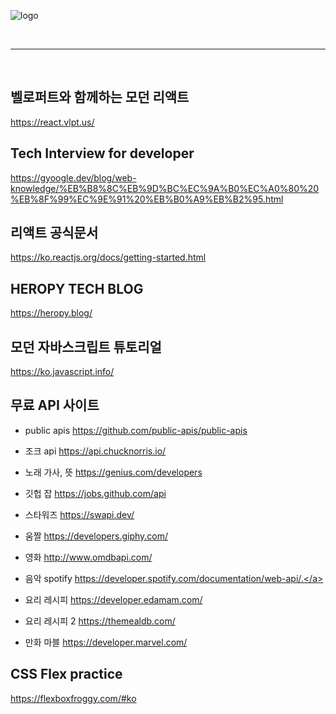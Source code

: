 ![logo](https://img1.daumcdn.net/thumb/R1280x0/?scode=mtistory2&fname=https%3A%2F%2Fblog.kakaocdn.net%2Fdn%2Fcmz4hH%2Fbtq8R0lH1hL%2FX4kbpt6bsMGrCgMSUf3q8K%2Ftfile.ico)

<br>

---

<br>


## 벨로퍼트와 함께하는 모던 리액트
<a  href="https://react.vlpt.us/" target="_blank">https://react.vlpt.us/</a>

## Tech Interview for developer
<a  href="https://gyoogle.dev/blog/web-knowledge/%EB%B8%8C%EB%9D%BC%EC%9A%B0%EC%A0%80%20%EB%8F%99%EC%9E%91%20%EB%B0%A9%EB%B2%95.html" target="_blank">https://gyoogle.dev/blog/web-knowledge/%EB%B8%8C%EB%9D%BC%EC%9A%B0%EC%A0%80%20%EB%8F%99%EC%9E%91%20%EB%B0%A9%EB%B2%95.html</a>


## 리액트 공식문서 
<a  href="https://ko.reactjs.org/docs/getting-started.html" target="_blank">https://ko.reactjs.org/docs/getting-started.html</a>


## HEROPY TECH BLOG
<a  href="https://heropy.blog/" target="_blank">https://heropy.blog/</a>


## 모던 자바스크립트 튜토리얼
<a  href="https://ko.javascript.info/" target="_blank">https://ko.javascript.info/</a>


## 무료 API 사이트
- public apis
<a  href="https://github.com/public-apis/public-apis" target="_blank">https://github.com/public-apis/public-apis</a>


- 조크 api
<a  href="https://api.chucknorris.io/" target="_blank">https://api.chucknorris.io/</a>


- 노래 가사, 뜻
<a  href="https://genius.com/developers" target="_blank">https://genius.com/developers</a>


- 깃헙 잡
<a  href="https://jobs.github.com/api" target="_blank">https://jobs.github.com/api</a>


- 스타워즈
<a  href="https://swapi.dev/" target="_blank">https://swapi.dev/</a>


- 움짤
<a  href="https://developers.giphy.com/" target="_blank">https://developers.giphy.com/</a>


- 영화
<a  href="http://www.omdbapi.com/" target="_blank">http://www.omdbapi.com/</a>


- 음악 spotify
<a  href="https://developer.spotify.com/documentation/web-api/" target="_blank">https://developer.spotify.com/documentation/web-api/.</a>


- 요리 레시피
<a  href="https://developer.edamam.com/" target="_blank">https://developer.edamam.com/</a>


- 요리 레시피 2
<a  href="https://themealdb.com/" target="_blank">https://themealdb.com/</a>


- 만화 마블
<a  href="https://developer.marvel.com/" target="_blank">https://developer.marvel.com/</a>

## CSS Flex practice
<a  href="https://flexboxfroggy.com/#ko" target="_blank">https://flexboxfroggy.com/#ko</a>
